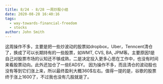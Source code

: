 ```yaml
---
title: 8/24 - 8/28 一周炒股小结
date: 2020-08-28 16:40:16
tags:
  - way-towards-financial-freedom
  - stocks
author: John Smith
---
```

这周操作不多，主要是把一些炒波动的股票如dropbox，Uber，Tenncent清仓了，换成了可以长期持有的一些股票，如WMT, CVS, BA, JPM等。主要原因1是自己对股票市场的认知还不够成熟，二是决定投入更多心思在工作中，也没有时间来看股票动向。此外还加仓了一些EADSY。
因为操作不多，而且清仓的波动股也没有等到它们涨上来，所以最终盈利大概360$左右。值得一提的是，谷歌的股票终于涨上1600了，不过我也没有几股就是了。
